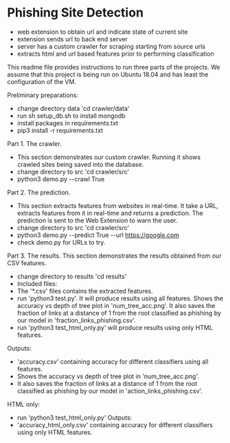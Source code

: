 # Phishing Site Detection
- web extension to obtain url and indicate state of current site
- extension sends url to back end server
- server has a custom crawler for scraping starting from source urls
- extracts html and url based features prior to performing classification

This readme file provides instructions to run three parts of the projects.
We assume that this project is being run on Ubuntu 18.04 and has least the configuration of the VM.

Preliminary preparations:
- change directory data 'cd  crawler/data'
- run sh setup_db.sh   to install mongodb
- install packages in requirements.txt
- pip3 install -r requirements.txt

Part 1. The crawler.
- This section demonstrates our custom crawler. Running it shows crawled sites being saved into the database.
- change directory to src 'cd crawler/src'
- python3 demo.py --crawl True

Part 2. The prediction.
- This section extracts features from websites in real-time. It take a URL, extracts features from it in real-time and returns a prediction. The prediction is sent to the Web Extension to warn the user.
- change directory to src 'cd crawler/src'
- python3 demo.py --predict True --url https://google.com
- check demo.py for URLs to try.

Part 3. The results.
This section demonstrates the results obtained from our CSV features.
- change directory to results 'cd results'
- Included files:
- The '*.csv' files contains the extracted features.
- run 'python3 test.py'. It will produce results using all features. Shows the accuracy vs depth of tree plot in 'num_tree_acc.png'. It also saves the fraction of links at a distance of 1 from the root classified as phishing by our model in 'fraction_links_phishing.csv'.
- run 'python3 test_html_only.py' will produce results using only HTML features.

Outputs:
- 'accuracy.csv' containing accuracy for different classifiers using all features.
- Shows the accuracy vs depth of tree plot in 'num_tree_acc.png'.
- It also saves the fraction of links at a distance of 1 from the root classified as phishing by our model in 'action_links_phishing.csv'.

HTML only:
- run 'python3 test_html_only.py'
Outputs:
- 'accuracy_html_only.csv' containing accuracy for different classifiers using only HTML features.
